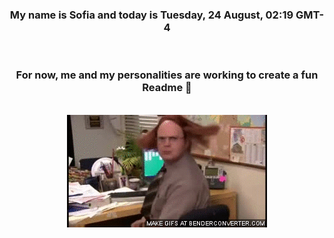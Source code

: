 


<div align="center">
<h3 >My name is Sofia and today is Tuesday, 24 August, 02:19 GMT-4</h3><br>
<h3 >For now, me and my personalities are working to create a fun Readme 👋
</h3><br>
<img src='img/dwight.gif' alt='working...'/>
</div>
